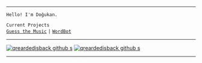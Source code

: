 

---

 `Hello! I'm Doğukan.`
 
  `Current Projects`<br />
  [`Guess the Music`](https://guessthemusic.net) `|` [`WordBot`](https://wordbot.xyz)

---

[![qreardedisback github s](https://github-readme-stats.vercel.app/api?username=qreardedisback&title_color=FFFFFF&border_color=f5ac02&bg_color=000000&icon_color=f5ac02&text_color=FFFFFF&include_all_commits=true&show_icons=true)](https://github.com/qreardedisback)
[![qreardedisback github s](https://github-readme-stats.vercel.app/api/pin/?username=qreardedwashere-cf&bg_color=000000&border_color=f5ac02&icon_color=f5ac02&text_color=FFFFFF&show_owner=true&title_color=FFFFFF&repo=qreardedwashere.cf)](https://github.com/qreardedwashere-cf/qreardedwashere.cf)

---
